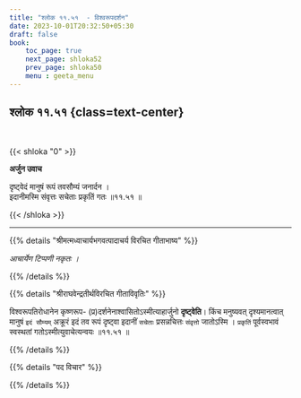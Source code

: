 ```yaml
---
title: "श्लोक ११.५१  - विश्वरूपदर्शन"
date: 2023-10-01T20:32:50+05:30
draft: false
book:
    toc_page: true
    next_page: shloka52
    prev_page: shloka50
    menu : geeta_menu
---
```




## श्लोक ११.५१ {class=text-center}

<br/>

{{< shloka  "0"  >}}

**अर्जुन उवाच**

दृष्ट्वेदं मानुषं रूपं तवसौम्यं जनार्दन ।    
इदानीमस्मि संवृत्तः सचेताः प्रकृतिं गतः ॥११.५१ ॥

{{< /shloka >}}

---


{{% details "श्रीमत्मध्वाचार्यभगवत्पादाचर्य विरचित  गीताभाष्य" %}}

*आचार्येण टिप्पणी नकृतः ।*

{{% /details %}}



{{% details "श्रीराघवेन्द्रतीर्थविरचित गीताविवृतिः" %}}

विश्वरूपतिरोधानेन कृष्णरूप- 
(प्र)दर्शनेनाश्वासितोऽस्मीत्याहार्जुनो 
**दृष्ट्वेति**। किंच मनुष्यवत् दृश्यमानत्वात्‌ मानुषं 
`इदं सौम्यम्` अक्रूरं इदं तव
रूपं दृष्ट्वा इदानीं `सचेताः` प्रसन्नचित्तः `संवृत्तो` 
जातोऽस्मि । `प्रकृतिं` पूर्वस्वभावं
स्वस्थतां गतोऽस्मीत्युवाचेत्यन्वयः ॥११.५१ ॥

{{% /details %}}


{{% details "पद विचार" %}}


{{% /details %}}
